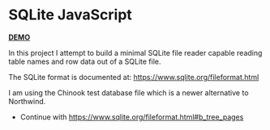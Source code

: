 # SQLite JavaScript

[**DEMO**](https://tomashubelbauer.github.io/sqlite-javascript)

In this project I attempt to build a minimal SQLite file reader capable reading
table names and row data out of a SQLite file.

The SQLite format is documented at: https://www.sqlite.org/fileformat.html

I am using the Chinook test database file which is a newer alternative to
Northwind.

- Continue with https://www.sqlite.org/fileformat.html#b_tree_pages
